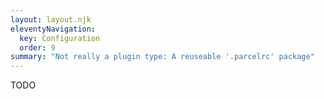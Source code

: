 ```yaml
---
layout: layout.njk
eleventyNavigation:
  key: Configuration
  order: 9
summary: "Not really a plugin type: A reuseable '.parcelrc' package"
---
```


TODO
